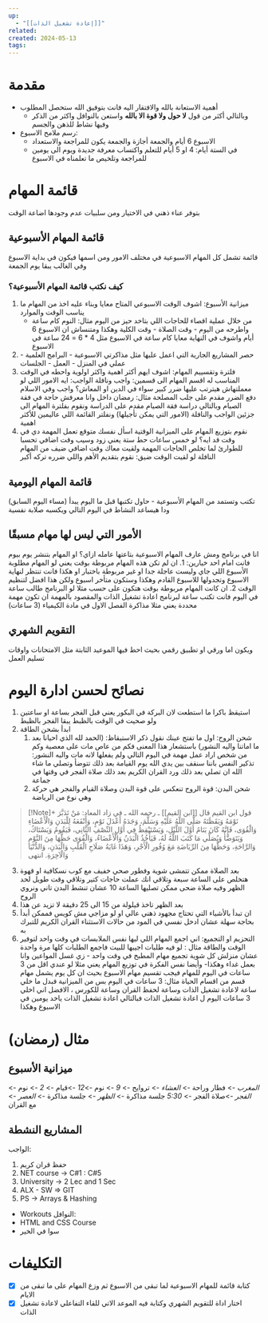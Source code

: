 ```yaml
---
up:
  - "[[إعادة تشغيل الذات]]"
related: 
created: 2024-05-13
tags:
---
```


# مقدمة
- أهمية الاستعانة بالله والافتقار اليه فانت بتوفيق الله ستحصل المطلوب
    - وبالتالي أكثر من قول **لا حول ولا قوة الا بالله** واستعن بالنوافل واكثر من الذكر وفيها نشاط للذهن والجسم
- رسم ملامح الاسبوع:
    - الاسبوع 6 أيام والجمعة أجازة والجمعة يكون للمراجعة والاستعداد
    - في الستة أيام: 4 او 5 أيام للتعلم واكتساب معرفة جديدة ويوم الى يومين للمراجعة وتلخيص ما تعلمناه في الاسبوع
# قائمة المهام
بتوفر عناء ذهني في الاختيار ومن سلبيات عدم وجودها اضاعة الوقت
## قائمة المهام الأسبوعية
قائمة تشمل كل المهام الاسبوعية في مختلف الامور ومن اسمها فيكون في بداية الاسبوع وفي الغالب يبقا يوم الجمعة

### كيف نكتب قائمة المهام الأسبوعية؟
1. ميزانية الأسبوع: اشوف الوقت الاسبوعي المتاح معايا وبناء عليه اخذ من المهام ما يناسب الوقت والموارد
    - من خلال عملية اقصاء للحاجات اللي بتاخد حيز من اليوم مثال: النوم كام ساعة واطرحه من اليوم - وقت الصلاة - وقت الكلية وهكذا ومتنساش ان الاسبوع 6 أيام واشوف في النهاية معايا كام ساعة في الاسبوع مثل 4 * 6 = 24 ساعة في الاسبوع
2. حصر المشاريع الجارية التي اعمل عليها
    مثل مذاكرتي الاسبوعية - البرامج العلمية - عملي في المنزل - العمل - الجلسات    
3. فلترة وتقسييم المهام: اشوف ايهم أكثر اهمية واكثر اولوية واحطه في الوقت المناسب له
    اقسم المهام الى قسمين: واجب ونافلة
    الواجب: ايه الامور اللي لو معملتهاش هيترتب عليها ضرر كبير سواء في الدين او المعاش؟ واجب وفي الاسلام دفع الضرر مقدم على جلب المصلحة مثال: رمضان داخل وانا معرفش حاجة في فقة الصيام وبالتالي دراسة فقة الصيام مقدم على الدراسة
    ونقوم بفلترة المهام الى جزئين الواجب والنافلة (الامور التي يمكن تأجيلها)
    ونفلتر القائمة اللي عاليمين للأكثر اهمية
4. نقوم بتوزيع المهام على الميزانية الوقتية
    اسأل نفسك متوقع تعمل المهمة دي في وقت قد ايه؟ لو خمس ساعات حط ستة يعني زود وسيب وقت اضافي تحسبا للطوارئ
    لما تخلص الحاجات المهمة ولقيت معاك وقت اضافي ضيف من المهام النافلة
    لو لقيت الوقت ضيق: نقوم بتقديم الأهم واللي ضرره تركه أكبر  
## قائمة المهام اليومية
تكتب وتستمد من المهام الأسبوعية
    - حاول تكتبها قبل ما اليوم يبدأ (مساء اليوم السابق) ودا هيساعد النشاط في اليوم التالي ويكسبه صلابة نفسية
## الأمور التي ليس لها مهام مسبقًا
انا في برنامج ومش عارف المهام الاسبوعية بتاعتها عامله ازاي؟ او المهام بتنشر يوم بيوم فانت امام احد خيارين:
    1. ان لم تكن هذه المهام مربوطة بوقت يعني لو المهام مطلوبة الأسبوع اللي جاي وليست عاجلة جدا او غير مربوطة باختبار او هكذا فانت تنتظر لنهاية الاسبوع وتجدولها للاسبوع القادم وهكذا وستكون متأخر اسبوع ولكن هذا افضل لتنظيم الوقت
    2. ان كانت المهام مربوطة بوقت هتكون على حسب مثلا لو البرنامج طالب ساعة في اليوم فانت تكتب ساعة لبرنامج اعادة تشغيل الذات
       والمقصود بالمهمة ان تكون مهمة محددة يعني مثلا مذاكرة الفصل الاول في مادة الكيمياء (3 ساعات)
## التقويم الشهري
ويكون اما ورقي او تطبيق رقمي بحيث احط فيها الموعيد الثابتة مثل الامتحانات واوقات تسليم العمل
# نصائح لحسن ادارة اليوم
1. استيقظ باكرا ما استطعت لان البركة في البكور يعني قبل الفجر بساعة او ساعتين ولو صحيت في الوقت بالظبط يبقا الفجر بالظبط
2. ابدأ بشحن الطاقة
	1. شحن الروح: اول ما تفتح عينك نقول ذكر الاستيقاظ: (الحمد لله الذي احيانا بعد ما اماتنا واليه النشور) 
	   باستشعار هذا المعنى فكم من عاص مات على معصية وكم من شخص اراد عمل مهمة في اليوم التالي ولم يفعلها لانه مات
	   واليه النشور: تذكير النفس باننا سنقف بين يدي الله يوم القيامة بعد ذلك تتوضأ وتصلي ما شاء الله ان تصلي بعد ذلك ورد القران الكريم بعد ذلك صلاة الفجر في وقتها في جماعة
	2. شحن البدن: قوة الروح تنعكس على قوة البدن وصلاة القيام والفجر هي حركة وهي نوع من الرياضة
> [!Note]+ قول ابن القيم
> قال [[ابن القيم]] ـ رحمه الله ـ في زاد المعاد: مَنْ تَدَبَّرَ نَوْمَهُ وَيَقَظَتَهُ صَلَّى اللَّهُ عَلَيْهِ وَسَلَّمَ، وَجَدَهُ أَعْدَلَ نَوْمٍ، وَأَنْفَعَهُ لِلْبَدَنِ وَالْأَعْضَاءِ وَالْقُوَى، فَإِنَّهُ كَانَ يَنَامُ أَوَّلَ اللَّيْلِ، وَيَسْتَيْقِظُ فِي أَوَّلِ النِّصْفِ الثَّانِي، فَيَقُومُ وَيَسْتَاكُ، وَيَتَوَضَّأُ وَيُصَلِّي مَا كَتَبَ اللَّهُ لَهُ، فَيَأْخُذُ الْبَدَنُ وَالْأَعْضَاءُ، وَالْقُوَى حَظَّهَا مِنَ النَّوْمِ وَالرَّاحَةِ، وَحَظَّهَا مِنَ الرِّيَاضَةِ مَعَ وُفُورِ الْأَجْرِ، وَهَذَا غَايَةُ صَلَاحِ الْقَلْبِ وَالْبَدَنِ، وَالدُّنْيَا وَالْآخِرَةِ. انتهى

3. بعد الصلاة ممكن تتمشى شوية وفطور صحي خفيف مع كوب نسكافية او قهوة
   هتخلص على الساعة سبعة وتلاقي انك عملت حاجات كتير وتلاقي وقت طويل لحد الظهر
   وفيه صلاة ضحى ممكن تصليها الساعة 10 عشان تنشط البدن تاني ونروي الروح
4. بعد الظهر تاخذ قيلولة من 15 الى 25 دقيقة لا تزيد عن هذا
5. ان تبدأ بالأشياء التي تحتاج مجهود ذهني عالي او لو مزاجي مش كويس فممكن أبدأ بحاجة سهلة عشان ادخل نفسي في المود
   من حالات الاستثناء القران الكريم للتبرك به 
6. التحزيم او التجميع: اني اجمع المهام اللي ليها نفس الملابسات في وقت واحد لتوفير الوقت والطاقة 
   مثال : لو فيه طلبات اجيبها للبيت فاجمع الطلبات كلها مرة واحدة عشان منزلش كل شوية تجميع مهام المطبخ في وقت واحد - زي غسل المواعين وانا بعمل غداء وهكذا-
   وأيضا نفس الفكرة في توزيع المهام يعني مثلا لو عندي اقل من 3 ساعات في اليوم للمهام فيجب تقسيم مهام الاسبوع بحيث ان كل يوم يشمل مهام قسم من اقسام الحياة مثال: 3 ساعات في اليوم بس من الميزانية فبدل ما خلي ساعة لاعادة تشغيل الذات وساعة لحفظ القران وساعة للكورس ، الافضل اني اخلي 3 ساعات اليوم ل اعادة تشغيل الذات فبالتالي اعادة تشغيل الذات ياخد يومين في الاسبوع وهكذا
# مثال (رمضان)
## ميزانية الأسبوع
*المغرب* -> فطار وراحة -> *العشاء* -> تروايح -> *9* -> نوم ->*12* ->قيام -> *2* -> نوم -> *الفجر* ->صلاة الفجر -> *5:30*
جلسة مذاكرة -> *الظهر* -> جلسة مذاكرة -> *العصر* -> مع القران
## المشاريع النشطة
الواجب:
1. حفظ قران كريم
2. NET course -> C#1 : C#5
3. University -> 2 Lec and 1 Sec
4. ALX - SW => GIT
5. PS -> Arrays & Hashing
- Workouts
النوافل:
- HTML and CSS Course
- سوا في الخير
# التكليفات

- [x] كتابة قائمة للمهام الاسبوعية لما تبقى من الاسبوع ثم وزع المهام على ما تبقى من الايام
- [x] اختار اداة للتقويم الشهري وكتابة فيه الموعد الاتي للقاء التفاعلي لاعادة تشغيل الذات